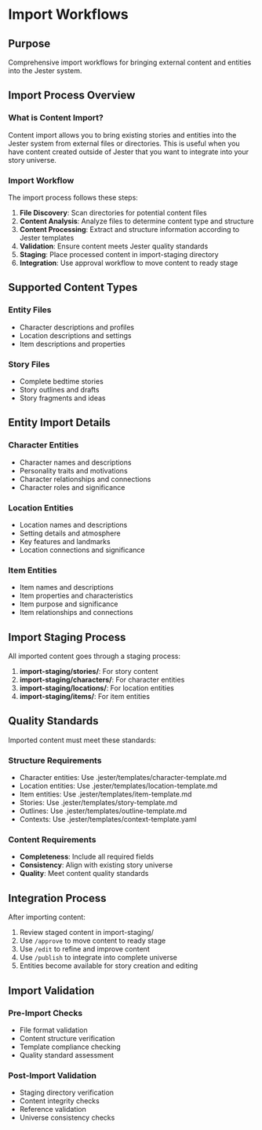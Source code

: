 <!-- Powered by BMAD™ Core -->

# Import Workflows

## Purpose

Comprehensive import workflows for bringing external content and entities into the Jester system.

## Import Process Overview

### What is Content Import?
Content import allows you to bring existing stories and entities into the Jester system from external files or directories. This is useful when you have content created outside of Jester that you want to integrate into your story universe.

### Import Workflow
The import process follows these steps:

1. **File Discovery**: Scan directories for potential content files
2. **Content Analysis**: Analyze files to determine content type and structure
3. **Content Processing**: Extract and structure information according to Jester templates
4. **Validation**: Ensure content meets Jester quality standards
5. **Staging**: Place processed content in import-staging directory
6. **Integration**: Use approval workflow to move content to ready stage

## Supported Content Types

### Entity Files
- Character descriptions and profiles
- Location descriptions and settings
- Item descriptions and properties

### Story Files
- Complete bedtime stories
- Story outlines and drafts
- Story fragments and ideas

## Entity Import Details

### Character Entities
- Character names and descriptions
- Personality traits and motivations
- Character relationships and connections
- Character roles and significance

### Location Entities
- Location names and descriptions
- Setting details and atmosphere
- Key features and landmarks
- Location connections and significance

### Item Entities
- Item names and descriptions
- Item properties and characteristics
- Item purpose and significance
- Item relationships and connections

## Import Staging Process

All imported content goes through a staging process:

1. **import-staging/stories/**: For story content
2. **import-staging/characters/**: For character entities
3. **import-staging/locations/**: For location entities
4. **import-staging/items/**: For item entities

## Quality Standards

Imported content must meet these standards:

### Structure Requirements
- Character entities: Use .jester/templates/character-template.md
- Location entities: Use .jester/templates/location-template.md
- Item entities: Use .jester/templates/item-template.md
- Stories: Use .jester/templates/story-template.md
- Outlines: Use .jester/templates/outline-template.md
- Contexts: Use .jester/templates/context-template.yaml

### Content Requirements
- **Completeness**: Include all required fields
- **Consistency**: Align with existing story universe
- **Quality**: Meet content quality standards

## Integration Process

After importing content:

1. Review staged content in import-staging/
2. Use `/approve` to move content to ready stage
3. Use `/edit` to refine and improve content
4. Use `/publish` to integrate into complete universe
5. Entities become available for story creation and editing

## Import Validation

### Pre-Import Checks
- File format validation
- Content structure verification
- Template compliance checking
- Quality standard assessment

### Post-Import Validation
- Staging directory verification
- Content integrity checks
- Reference validation
- Universe consistency checks
